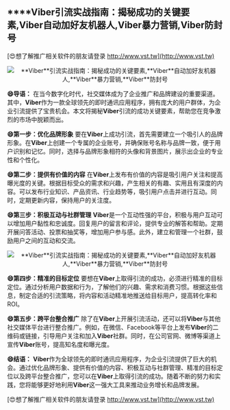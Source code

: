 ## ****Viber**引流实战指南：揭秘成功的关键要素,**Viber**自动加好友机器人,**Viber**暴力营销,**Viber**防封号**

[😍想了解推广相关软件的朋友请登录 http://www.vst.tw](http://www.vst.tw)

 <center><img src="https://vst.tw/MP4/tuiguang/png/2.png" alt="**Viber**引流实战指南：揭秘成功的关键要素,**Viber**自动加好友机器人,**Viber**暴力营销,**Viber**防封号"></center>

**😄导语：**
在当今数字化时代，社交媒体成为了企业推广和品牌建设的重要渠道。其中，**Viber**作为一款全球领先的即时通讯应用程序，拥有庞大的用户群体，为企业引流提供了宝贵机会。本文将揭秘**Viber**引流的成功关键要素，帮助您在竞争激烈的市场中脱颖而出。

**😄第一步：优化品牌形象**
要在**Viber**上成功引流，首先需要建立一个吸引人的品牌形象。在**Viber**上创建一个专属的企业账号，并确保账号名称与品牌一致，便于用户识别和记忆。同时，选择与品牌形象相符的头像和背景图片，展示出企业的专业性和个性化。

**😄第二步：提供有价值的内容**
在**Viber**上发布有价值的内容是吸引用户关注和提高曝光度的关键。根据目标受众的需求和兴趣，产生相关的有趣、实用且有深度的内容。可以发布行业知识、产品资讯、行业趋势等，吸引用户点击并进行互动。同时，定期更新内容，保持用户的关注度。

**😄第三步：积极互动与社群管理**
**Viber**是一个互动性强的平台，积极与用户互动可以增加用户黏性和忠诚度。回复用户的留言和评论，提供专业的解答和帮助。定期开展问答活动、投票和抽奖等，增加用户参与感。此外，建立和管理一个社群，鼓励用户之间的互动和交流。

 <center><img src="https://vst.tw/MP4/tuiguang/png/5.png" alt="**Viber**引流实战指南：揭秘成功的关键要素,**Viber**自动加好友机器人,**Viber**暴力营销,**Viber**防封号"></center>

**😄第四步：精准的目标定位**
要想在**Viber**上取得引流的成功，必须进行精准的目标定位。通过分析用户数据和行为，了解他们的兴趣、需求和消费习惯。根据这些信息，制定合适的引流策略，将内容和活动精准地推送给目标用户，提高转化率和ROI。

**😄第五步：跨平台整合推广**
除了在**Viber**上开展引流活动，还可以将**Viber**与其他社交媒体平台进行整合推广。例如，在微信、Facebook等平台上发布**Viber**的二维码或链接，引导用户关注和加入**Viber**社群。同时，在公司官网、微博等渠道上宣传**Viber**账号，提高知名度和曝光度。

**😄结语：**
**Viber**作为全球领先的即时通讯应用程序，为企业引流提供了巨大的机会。通过优化品牌形象、提供有价值的内容、积极互动与社群管理、精准的目标定位以及跨平台整合推广，您可以在**Viber**上取得引流的成功。随着不断的努力和实践，您将能够更好地利用**Viber**这一强大工具来推动业务增长和品牌发展。

[😍想了解推广相关软件的朋友请登录 http://www.vst.tw](http://www.vst.tw)



